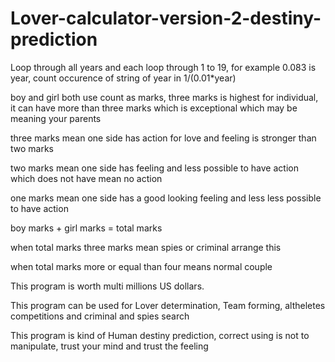 # Lover-calculator-version-2-destiny-prediction

Loop through all years and each loop through 1 to 19, for example 0.083 is year, count occurence of string of year in 1/(0.01*year)

boy and girl both use count as marks, three marks is highest for individual, it can have more than three marks which is exceptional which may be meaning your parents

three marks mean one side has action for love and feeling is stronger than two marks

two marks mean one side has feeling and less possible to have action which does not have mean no action

one marks mean one side has a good looking feeling and less less possible to have action

boy marks + girl marks = total marks

when total marks three marks mean spies or criminal arrange this

when total marks more or equal than four means normal couple

This program is worth multi millions US dollars.

This program can be used for Lover determination, Team forming, altheletes competitions and criminal and spies search

This program is kind of Human destiny prediction, correct using is not to manipulate, trust your mind and trust the feeling

